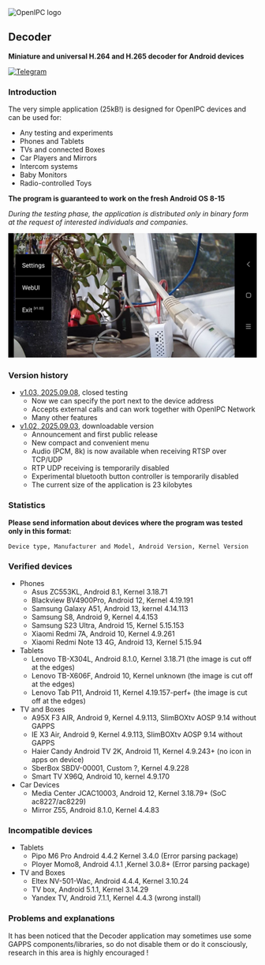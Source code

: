 <picture>
  <source media="(prefers-color-scheme: dark)" srcset="https://openipc.org/assets/openipc-logo-white.svg">
  <source media="(prefers-color-scheme: light)" srcset="https://openipc.org/assets/openipc-logo-black.svg">
  <img alt="OpenIPC logo" src="https://openipc.org/assets/openipc-logo-black.svg">
</picture>

## Decoder
**Miniature and universal H.264 and H.265 decoder for Android devices**

[![Telegram](https://openipc.org/images/telegram_button.svg)][telegram]

### Introduction
The very simple application (25kB!) is designed for OpenIPC devices and can be used for:
- Any testing and experiments
- Phones and Tablets
- TVs and connected Boxes
- Car Players and Mirrors
- Intercom systems
- Baby Monitors
- Radio-controlled Toys

**The program is guaranteed to work on the fresh Android OS 8-15**

_During the testing phase, the application is distributed only in binary form at the request of interested individuals and companies._


![Menu](photo_menu.jpg)

### Version history
- [v1.03, 2025.09.08](#), closed testing
    - Now we can specify the port next to the device address
    - Accepts external calls and can work together with OpenIPC Network
    - Many other features
- [v1.02, 2025.09.03](https://github.com/OpenIPC/decoder/releases/download/latest/decoder_v1.2_20250903.apk), downloadable version
    - Announcement and first public release
    - New compact and convenient menu
    - Audio (PCM, 8k) is now available when receiving RTSP over TCP/UDP
    - RTP UDP receiving is temporarily disabled
    - Experimental bluetooth button controller is temporarily disabled
    - The current size of the application is 23 kilobytes

### Statistics
**Please send information about devices where the program was tested only in this format:**
```
Device type, Manufacturer and Model, Android Version, Kernel Version
```

### Verified devices
- Phones
    - Asus ZC553KL, Android 8.1, Kernel 3.18.71
    - Blackview BV4900Pro, Android 12, Kernel 4.19.191
    - Samsung Galaxy A51, Android 13, kernel 4.14.113
    - Samsung S8, Android 9, Kernel 4.4.153
    - Samsung S23 Ultra, Android 15, Kernel 5.15.153
    - Xiaomi Redmi 7A, Android 10, Kernel 4.9.261
    - Xiaomi Redmi Note 13 4G, Android 13, Kernel 5.15.94
- Tablets
    - Lenovo TB-X304L, Android 8.1.0, Kernel 3.18.71 (the image is cut off at the edges)
    - Lenovo TB-X606F, Android 10, Kernel unknown (the image is cut off at the edges)
    - Lenovo Tab P11, Android 11, Kernel 4.19.157-perf+ (the image is cut off at the edges)
- TV and Boxes
    - A95X F3 AIR, Android 9, Kernel 4.9.113, SlimBOXtv AOSP 9.14 without GAPPS
    - IE X3 Air, Android 9, Kernel 4.9.113, SlimBOXtv AOSP 9.14 without GAPPS
    - Haier Candy Android TV 2K, Android 11, Kernel 4.9.243+ (no icon in apps on device)
    - SberBox SBDV-00001, Custom ?, Kernel 4.9.228
    - Smart TV X96Q, Android 10, kernel 4.9.170
- Car Devices
    - Media Center JCAC10003, Android 12, Kernel 3.18.79+ (SoC ac8227/ac8229)
    - Mirror Z55, Android 8.1.0, Kernel 4.4.83

### Incompatible devices
- Tablets
    - Pipo M6 Pro Android 4.4.2 Kernel 3.4.0 (Error parsing package)
    - Ployer Momo8, Android 4.1.1 ,Kernel 3.0.8+ (Error parsing package)
- TV and Boxes
    - Eltex NV-501-Wac, Android 4.4.4, Kernel 3.10.24
    - TV box, Android 5.1.1, Kernel 3.14.29
    - Yandex TV, Android 7.1.1, Kernel 4.4.3 (wrong install)

### Problems and explanations

It has been noticed that the Decoder application may sometimes use some GAPPS components/libraries, so do not disable them or do it consciously, research in this area is highly encouraged !


[price]: https://openipc.org/support-open-source
[firmware]: https://github.com/openipc/firmware
[logo]: https://openipc.org/assets/openipc-logo-black.svg
[mit]: https://opensource.org/license/mit
[opencollective]: https://opencollective.com/openipc
[paypal]: https://www.paypal.com/donate/?hosted_button_id=C6F7UJLA58MBS
[project]: https://github.com/openipc
[telegram]: https://openipc.org/our-channels
[website]: https://openipc.org
[wiki]: https://github.com/openipc/wiki
